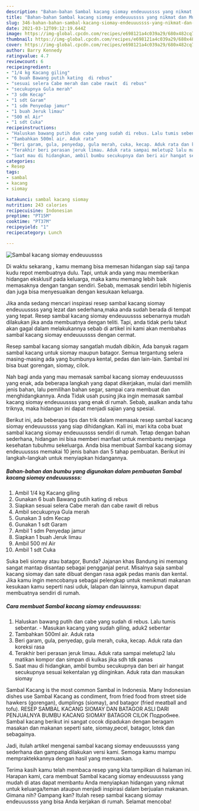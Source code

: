 ```yaml
---
description: "Bahan-bahan Sambal kacang siomay endeuuussss yang nikmat dan Mudah Dibuat"
title: "Bahan-bahan Sambal kacang siomay endeuuussss yang nikmat dan Mudah Dibuat"
slug: 346-bahan-bahan-sambal-kacang-siomay-endeuuussss-yang-nikmat-dan-mudah-dibuat
date: 2021-03-12T09:12:19.644Z
image: https://img-global.cpcdn.com/recipes/e698121a4c039a29/680x482cq70/sambal-kacang-siomay-endeuuussss-foto-resep-utama.jpg
thumbnail: https://img-global.cpcdn.com/recipes/e698121a4c039a29/680x482cq70/sambal-kacang-siomay-endeuuussss-foto-resep-utama.jpg
cover: https://img-global.cpcdn.com/recipes/e698121a4c039a29/680x482cq70/sambal-kacang-siomay-endeuuussss-foto-resep-utama.jpg
author: Barry Kennedy
ratingvalue: 4.7
reviewcount: 6
recipeingredient:
- "1/4 kg Kacang giling"
- "6 buah Bawang putih kating  di rebus"
- "sesuai selera Cabe merah dan cabe rawit  di rebus"
- "secukupnya Gula merah"
- "3 sdm Kecap"
- "1 sdt Garam"
- "1 sdm Penyedap jamur"
- "1 buah Jeruk limau"
- "500 ml Air"
- "1 sdt Cuka"
recipeinstructions:
- "Haluskan bawang putih dan cabe yang sudah di rebus. Lalu tumis sebentar. Masukan kacang yang sudah giling, aduk2 sebentar"
- "Tambahkan 500ml air. Aduk rata"
- "Beri garam, gula, penyedap, gula merah, cuka, kecap. Aduk rata dan koreksi rasa"
- "Terakhir beri perasan jeruk limau. Aduk rata sampai meletup2 lalu matikan kompor dan simpan di kulkas jika sdh tdk panas"
- "Saat mau di hidangkan, ambil bumbu secukupnya dan beri air hangat secukupnya sesuai kekentalan yg diinginkan. Aduk rata dan masukan siomay"
categories:
- Resep
tags:
- sambal
- kacang
- siomay

katakunci: sambal kacang siomay 
nutrition: 243 calories
recipecuisine: Indonesian
preptime: "PT15M"
cooktime: "PT37M"
recipeyield: "1"
recipecategory: Lunch

---
```



![Sambal kacang siomay endeuuussss](https://img-global.cpcdn.com/recipes/e698121a4c039a29/680x482cq70/sambal-kacang-siomay-endeuuussss-foto-resep-utama.jpg)

Di waktu  sekarang , kamu memang bisa memesan hidangan siap saji tanpa kudu repot membuatnya dulu. Tapi, untuk anda yang mau memberikan hidangan eksklusif pada keluarga, maka kamu memang lebih baik memasaknya dengan tangan sendiri. Sebab, memasak sendiri lebih higienis dan juga bisa menyesuaikan dengan kesukaan keluarga.

Jika anda sedang mencari inspirasi resep sambal kacang siomay endeuuussss yang lezat dan sederhana,maka anda sudah berada di tempat yang tepat. Resep sambal kacang siomay endeuuussss  sebenarnya mudah dilakukan jika anda membuatnya dengan teliti. Tapi, anda tidak perlu takut akan gagal dalam melakukannya 
sebab di artikel ini kami akan membahas sambal kacang siomay endeuuussss dengan cermat.  

Resep sambal kacang siomay sangatlah mudah dibikin, Ada banyak ragam sambal kacang untuk siomay maupun batagor. Semua tergantung selera masing-masing ada yang bumbunya kental, pedas dan lain-lain. Sambal ini bisa buat gorengan, siomay, cilok.

Nah bagi anda yang mau memasak sambal kacang siomay endeuuussss yang enak, ada beberapa langkah yang dapat dikerjakan, mulai dari memilih jenis bahan, lalu pemilihan bahan segar, sampai cara membuat dan menghidangkannya. Anda Tidak usah pusing jika ingin memasak sambal kacang siomay endeuuussss yang enak di rumah. Sebab, asalkan anda  tahu triknya, maka hidangan ini dapat menjadi sajian yang spesial.

Berikut ini, ada beberapa tips dan trik dalam memasak resep sambal kacang siomay endeuuussss yang siap dihidangkan. Kali ini, mari kita coba buat sambal kacang siomay endeuuussss sendiri di rumah. Tetap dengan bahan sederhana, hidangan ini bisa memberi manfaat untuk membantu menjaga kesehatan tubuhmu sekeluarga. Anda bisa membuat Sambal kacang siomay endeuuussss memakai 10 jenis bahan dan 5 tahap pembuatan. Berikut ini langkah-langkah untuk menyiapkan hidangannya.

<!--inarticleads1-->

##### Bahan-bahan dan bumbu yang digunakan dalam pembuatan Sambal kacang siomay endeuuussss:

1. Ambil 1/4 kg Kacang giling
1. Gunakan 6 buah Bawang putih kating  di rebus
1. Siapkan sesuai selera Cabe merah dan cabe rawit  di rebus
1. Ambil secukupnya Gula merah
1. Gunakan 3 sdm Kecap
1. Gunakan 1 sdt Garam
1. Ambil 1 sdm Penyedap jamur
1. Siapkan 1 buah Jeruk limau
1. Ambil 500 ml Air
1. Ambil 1 sdt Cuka


Suka beli siomay atau batagor, Bunda? Jajanan khas Bandung ini memang sangat mantap disantap sebagai pengganjal perut. Misalnya saja sambal kacang siomay dan sate dibuat dengan rasa agak pedas manis dan kental. Jika kamu ingin mencobanya sebagai pelengkap untuk menikmati makanan kesukaan kamu seperti nasi uduk, lalapan dan lainnya, kamupun dapat membuatnya sendiri di rumah. 

<!--inarticleads2-->

##### Cara membuat Sambal kacang siomay endeuuussss:

1. Haluskan bawang putih dan cabe yang sudah di rebus. Lalu tumis sebentar. - Masukan kacang yang sudah giling, aduk2 sebentar
1. Tambahkan 500ml air. Aduk rata
1. Beri garam, gula, penyedap, gula merah, cuka, kecap. Aduk rata dan koreksi rasa
1. Terakhir beri perasan jeruk limau. Aduk rata sampai meletup2 lalu matikan kompor dan simpan di kulkas jika sdh tdk panas
1. Saat mau di hidangkan, ambil bumbu secukupnya dan beri air hangat secukupnya sesuai kekentalan yg diinginkan. Aduk rata dan masukan siomay


Sambal Kacang is the most common Sambal in Indonesia. Many Indonesian dishes use Sambal Kacang as condiment, from fried food from street side hawkers (gorengan), dumplings (siomay), and batagor (fried meatball and tofu). RESEP SAMBAL KACANG SIOMAY DAN BATAGOR ASLI DARI PENJUALNYA BUMBU KACANG SIOMAY BATAGOR CILOK Подробнее. Sambal kacang berikut ini sangat cocok dipadukan dengan beragam masakan dan makanan seperti sate, siomay,pecel, batagor, lotek dan sebagainya. 

Jadi, itulah artikel mengenai  sambal kacang siomay endeuuussss  yang sederhana dan gampang dilakukan versi kami. Semoga kamu mampu mempraktekkannya dengan hasil yang memuaskan. 

Terima kasih kamu telah membaca resep yang kita tampilkan di halaman ini. Harapan kami, cara membuat  Sambal kacang siomay endeuuussss yang mudah di atas dapat membantu Anda menyiapkan hidangan yang nikmat untuk keluarga/teman ataupun menjadi inspirasi dalam berjualan makanan. Gimana nih? Gampang kan? Itulah resep sambal kacang siomay endeuuussss yang bisa Anda kerjakan di rumah. Selamat mencoba!

